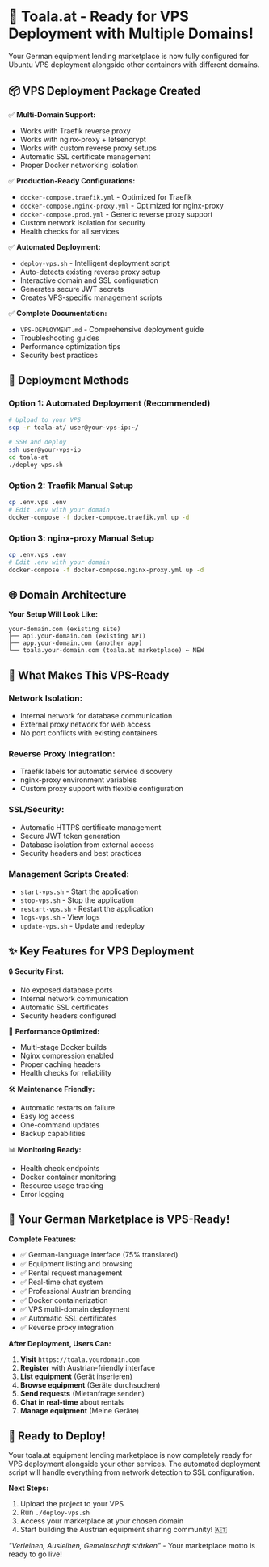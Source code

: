 # 🚀 Toala.at - Ready for VPS Deployment with Multiple Domains!

Your German equipment lending marketplace is now fully configured for Ubuntu VPS deployment alongside other containers with different domains.

## 📦 VPS Deployment Package Created

✅ **Multi-Domain Support:**
- Works with Traefik reverse proxy
- Works with nginx-proxy + letsencrypt
- Works with custom reverse proxy setups
- Automatic SSL certificate management
- Proper Docker networking isolation

✅ **Production-Ready Configurations:**
- `docker-compose.traefik.yml` - Optimized for Traefik
- `docker-compose.nginx-proxy.yml` - Optimized for nginx-proxy
- `docker-compose.prod.yml` - Generic reverse proxy support
- Custom network isolation for security
- Health checks for all services

✅ **Automated Deployment:**
- `deploy-vps.sh` - Intelligent deployment script
- Auto-detects existing reverse proxy setup
- Interactive domain and SSL configuration
- Generates secure JWT secrets
- Creates VPS-specific management scripts

✅ **Complete Documentation:**
- `VPS-DEPLOYMENT.md` - Comprehensive deployment guide
- Troubleshooting guides
- Performance optimization tips
- Security best practices

## 🎯 Deployment Methods

### **Option 1: Automated Deployment (Recommended)**
```bash
# Upload to your VPS
scp -r toala-at/ user@your-vps-ip:~/

# SSH and deploy
ssh user@your-vps-ip
cd toala-at
./deploy-vps.sh
```

### **Option 2: Traefik Manual Setup**
```bash
cp .env.vps .env
# Edit .env with your domain
docker-compose -f docker-compose.traefik.yml up -d
```

### **Option 3: nginx-proxy Manual Setup**
```bash
cp .env.vps .env
# Edit .env with your domain
docker-compose -f docker-compose.nginx-proxy.yml up -d
```

## 🌐 Domain Architecture

**Your Setup Will Look Like:**
```
your-domain.com (existing site)
├── api.your-domain.com (existing API)
├── app.your-domain.com (another app)
└── toala.your-domain.com (toala.at marketplace) ← NEW
```

## 🔧 What Makes This VPS-Ready

### **Network Isolation:**
- Internal network for database communication
- External proxy network for web access
- No port conflicts with existing containers

### **Reverse Proxy Integration:**
- Traefik labels for automatic service discovery
- nginx-proxy environment variables
- Custom proxy support with flexible configuration

### **SSL/Security:**
- Automatic HTTPS certificate management
- Secure JWT token generation
- Database isolation from external access
- Security headers and best practices

### **Management Scripts Created:**
- `start-vps.sh` - Start the application
- `stop-vps.sh` - Stop the application
- `restart-vps.sh` - Restart the application
- `logs-vps.sh` - View logs
- `update-vps.sh` - Update and redeploy

## ✨ Key Features for VPS Deployment

🔒 **Security First:**
- No exposed database ports
- Internal network communication
- Automatic SSL certificates
- Security headers configured

🚀 **Performance Optimized:**
- Multi-stage Docker builds
- Nginx compression enabled
- Proper caching headers
- Health checks for reliability

🛠️ **Maintenance Friendly:**
- Automatic restarts on failure
- Easy log access
- One-command updates
- Backup capabilities

📊 **Monitoring Ready:**
- Health check endpoints
- Docker container monitoring
- Resource usage tracking
- Error logging

## 🎉 Your German Marketplace is VPS-Ready!

**Complete Features:**
- ✅ German-language interface (75% translated)
- ✅ Equipment listing and browsing
- ✅ Rental request management
- ✅ Real-time chat system
- ✅ Professional Austrian branding
- ✅ Docker containerization
- ✅ VPS multi-domain deployment
- ✅ Automatic SSL certificates
- ✅ Reverse proxy integration

**After Deployment, Users Can:**
1. **Visit** `https://toala.yourdomain.com`
2. **Register** with Austrian-friendly interface
3. **List equipment** (Gerät inserieren)
4. **Browse equipment** (Geräte durchsuchen)
5. **Send requests** (Mietanfrage senden)
6. **Chat in real-time** about rentals
7. **Manage equipment** (Meine Geräte)

## 🚀 Ready to Deploy!

Your toala.at equipment lending marketplace is now completely ready for VPS deployment alongside your other services. The automated deployment script will handle everything from network detection to SSL configuration.

**Next Steps:**
1. Upload the project to your VPS
2. Run `./deploy-vps.sh`
3. Access your marketplace at your chosen domain
4. Start building the Austrian equipment sharing community! 🇦🇹

*"Verleihen, Ausleihen, Gemeinschaft stärken"* - Your marketplace motto is ready to go live!